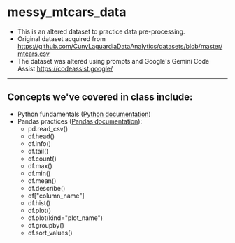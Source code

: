 # messy_mtcars_data

- This is an altered dataset to practice data pre-processing. 
- Original dataset acquired from https://github.com/CunyLaguardiaDataAnalytics/datasets/blob/master/mtcars.csv
- The dataset was altered using prompts and Google's Gemini Code Assist https://codeassist.google/

--- 
## Concepts we've covered in class include: 
- Python fundamentals ([Python documentation](https://www.python.org/doc/))
- Pandas practices ([Pandas documentation](https://pandas.pydata.org/docs/)):
  - pd.read_csv()
  - df.head()
  - df.info()
  - df.tail()
  - df.count()
  - df.max()
  - df.min()
  - df.mean()
  - df.describe()
  - df["column_name"]
  - df.hist()
  - df.plot()
  - df.plot(kind="plot_name")
  - df.groupby()
  - df.sort_values()
